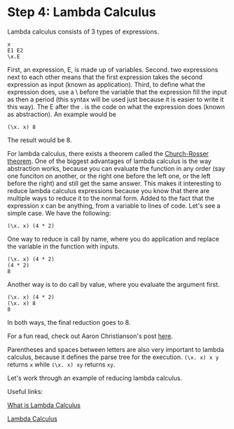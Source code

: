 # Step 4: Lambda Calculus

Lambda calculus consists of 3 types of expressions. 
```
x 
E1 E2
\x.E
```
First, an expression, E, is made up of variables. Second. two expressions next to each other means that the first expression takes the second expression as input (known as application). Third, to define what the expression does, use a \ before the variable that the expression fill the input as then a period (this syntax will be used just because it is easier to write it this way). The E after the \. is the code on what the expression does (known as abstraction). An example would be 
```
(\x. x) 8
```
The result would be 8.

For lambda calculus, there exists a theorem called the [Church-Rosser theorem](https://www.youtube.com/watch?v=ROlXgCDA8ys). One of the biggest advantages of lambda calculus is the way abstraction works, because you can evaluate the function in any order (say one funciton on another, or the right one before the left one, or the left before the right) and still get the same answer. This makes it interesting to reduce lambda calculus expressions because you know that there are multiple ways to reduce it to the normal form. Added to the fact that the expression x can be anything, from a variable to lines of code. Let's see a simple case. We have the following:
```
(\x. x) (4 * 2)
```
One way to reduce is call by name, where you do application and replace the variable in the function with inputs. 
```
(\x. x) (4 * 2)
(4 * 2)
8
```
Another way is to do call by value, where you evaluate the argument first.
```
(\x. x) (4 * 2)
(\x. x) 8
8
```
In both ways, the final reduction goes to 8.

For a fun read, check out Aaron Christianson's post [here](https://www.quora.com/What-are-the-advantages-of-programming-languages-based-on-lambda-calculus).

Parentheses and spaces between letters are also very important to lambda calculus, because it defines the parse tree for the execution. `(\x. x) x y` returns `x` while `(\x. x) xy` returns `xy`.

Let's work through an example of reducing lambda calculus. 


Useful links:

[What is Lambda Calculus](https://www.jrebel.com/blog/what-is-lambda-calculus)

[Lambda Calculus](https://crypto.stanford.edu/~blynn/lambda/)
